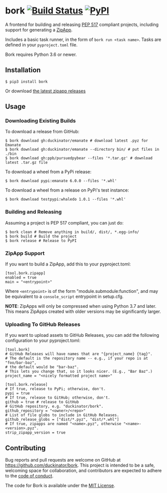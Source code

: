 # bork [![Build Status][build-status-img]][build-status-link] [![PyPI][pypi-version-img]][pypi-version-link]

A frontend for building and releasing [PEP 517](https://www.python.org/dev/peps/pep-0517/) compliant projects, including support for generating a [ZipApp](https://docs.python.org/3/library/zipapp.html).

Includes a basic task runner, in the form of `bork run <task name>`. Tasks
are defined in your `pyproject.toml` file.

Bork requires Python 3.6 or newer.

[build-status-img]: https://api.cirrus-ci.com/github/duckinator/bork.svg
[build-status-link]: https://cirrus-ci.com/github/duckinator/bork

[pypi-version-img]: https://img.shields.io/pypi/v/bork
[pypi-version-link]: https://pypi.org/project/bork

## Installation

```
$ pip3 install bork
```

Or download [the latest zipapp
releases](https://github.com/duckinator/bork/releases/latest/download/bork.pyz)

## Usage

### Downloading Existing Builds


To download a release from GitHub:

```
$ bork download gh:duckinator/emanate # download latest .pyz for Emanate
$ bork download gh:duckinator/emanate --directory bin/ # put files in ./bin
$ bork download gh:ppb/pursuedpybear --files '*.tar.gz' # download latest .tar.gz file
```

To download a wheel from a PyPi release:

```
$ bork download pypi:emanate 6.0.0 --files '*.whl'
```


To download a wheel from a release on PyPi's test instance:

```
$ bork download testpypi:whaledo 1.0.1 --files '*.whl'
```

### Building and Releasing

Assuming a project is PEP 517 compliant, you can just do:

```
$ bork clean # Remove anything in build/, dist/, *.egg-info/
$ bork build # Build the project
$ bork release # Release to PyPI
```

### ZipApp Support

If you want to build a ZipApp, add this to your pyproject.toml:

```
[tool.bork.zipapp]
enabled = true
main = "<entrypoint>"
```

Where `<entrypoint>` is of the form "module.submodule:function", and
may be equivalent to a `console_script` entrypoint in setup.cfg.

**NOTE**: ZipApps will only be compressed when using Python 3.7 and later. This means ZipApps created with older versions may be significantly larger.

### Uploading To GitHub Releases

If you want to upload assets to GitHub Releases, you can
add the following configuration to your pyproject.toml:

```
[tool.bork]
# GitHub Releases will have names that are "{project_name} {tag}".
# The default is the repository name -- e.g., if your repo is at "foo/bar-baz",
# the default would be "bar-baz".
# This lets you change that, so it looks nicer. (E.g., "Bar Baz".)
project_name = "<nicely formatted project name>"

[tool.bork.release]
# If true, release to PyPi; otherwise, don't.
pypi = true
# If true, release to GitHub; otherwise, don't.
github = true # release to GitHub
# GitHub repository, e.g. "duckinator/bork".
github_repository = "<owner>/<repo>"
# List of file globs to include in GitHub Releases.
github_release_globs = ["dist/*.pyz", "dist/*.whl"]
# If true, zipapps are named "<name>.pyz", otherwise "<name>-<version>.pyz".
strip_zipapp_version = true
```

## Contributing

Bug reports and pull requests are welcome on GitHub at https://github.com/duckinator/bork. This project is intended to be a safe, welcoming space for collaboration, and contributors are expected to adhere to the
[code of conduct](https://github.com/duckinator/bork/blob/master/CODE_OF_CONDUCT.md).

The code for Bork is available under the [MIT License](http://opensource.org/licenses/MIT).
